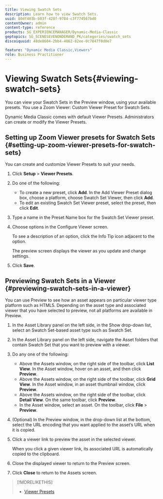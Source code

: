 ```yaml
---
title: Viewing Swatch Sets
description: Learn how to view Swatch Sets.
uuid: 80df403b-b03f-428f-9784-c3f774567bd0
contentOwner: admin
content-type: reference
products: SG_EXPERIENCEMANAGER/Dynamic-Media-Classic
geptopics: SG_SCENESEVENONDEMAND_PK/categories/swatch_sets
discoiquuid: 48de8604-2bb4-4862-82ee-0c7847f0d0e7

feature: "Dynamic Media Classic,Viewers"
role: Business Practitioner
---
```


# Viewing Swatch Sets{#viewing-swatch-sets}

You can view your Swatch Sets in the Preview window, using your available presets. You use a Zoom Viewer: Custom Viewer Preset for Swatch Sets.

Dynamic Media Classic comes with default Viewer Presets. Administrators can create or modify the Viewer Presets.

## Setting up Zoom Viewer presets for Swatch Sets {#setting-up-zoom-viewer-presets-for-swatch-sets}

You can create and customize Viewer Presets to suit your needs.

1. Click **Setup** > **Viewer Presets**.
1. Do one of the following:

    * To create a new preset, click **Add**. In the Add Viewer Preset dialog box, choose a platform, choose Swatch Set Viewer, then click **Add**.
    * To edit an existing Swatch Set Viewer preset, select the preset, then click **Edit**.

1. Type a name in the Preset Name box for the Swatch Set Viewer preset.
1. Choose options in the Configure Viewer screen.

   To see a description of an option, click the Info Tip icon adjacent to the option.

   The preview screen displays the viewer as you update and change settings.

1. Click **Save**.

## Previewing Swatch Sets in a Viewer {#previewing-swatch-sets-in-a-viewer}

You can use Preview to see how an asset appears on particular viewer type platform such as HTML5. Depending on the asset type and associated viewer that you have selected to preview, not all platforms are available in Preview.

1. In the Asset Library panel on the left side, in the Show drop-down list, select an Swatch Set-based asset type such as Swatch Set.
1. In the Asset Library panel on the left side, navigate the Asset folders that contain Swatch Set that you want to preview with a viewer.
1. Do any one of the following:

    * Above the Assets window, on the right side of the toolbar, click **List View**. In the Asset window, hover on an asset, and then click **Preview**.
    * Above the Assets window, on the right side of the toolbar, click **Grid View**. In the Asset window, in an asset thumbnail window, click **Preview**.
    * Above the Assets window, on the right side of the toolbar, click **Detail View**. On the same toolbar, click **Preview**.
    * In the Asset window, select an asset. On the toolbar, click **File** > **Preview**.

1. (Optional) In the Preview window, in the drop-down list at the bottom, select the URL encoding that you want applied to the asset’s URL when it is copied.
1. Click a viewer link to preview the asset in the selected viewer.

   When you click a given viewer link, its associated URL is automatically copied to the clipboard.

1. Close the displayed viewer to return to the Preview screen.
1. Click **Close** to return to the Assets screen.

>[!MORELIKETHIS]
>
>* [Viewer Presets](application-setup.md#viewer_presets)
